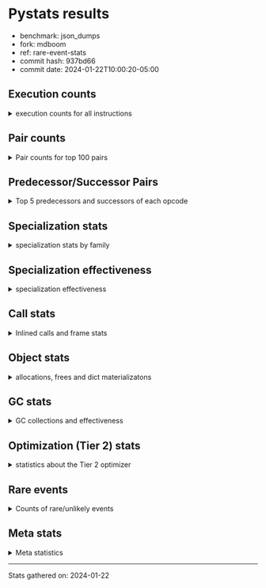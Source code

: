 
# Pystats results

- benchmark: json_dumps
- fork: mdboom
- ref: rare-event-stats
- commit hash: 937bd66
- commit date: 2024-01-22T10:00:20-05:00

## Execution counts

<details>
<summary> execution counts for all instructions </summary>

|Name | Count | Self | Cumulative | Miss ratio | 
|---|---:|---:|---:|---:|
| LOAD_FAST | 74,263,040 | 22.8% | 22.8% |  |
| TO_BOOL_BOOL | 25,606,200 | 7.9% | 30.7% |  |
| LOAD_ATTR_INSTANCE_VALUE | 20,484,960 | 6.3% | 37.0% |  |
| POP_JUMP_IF_FALSE | 17,924,560 | 5.5% | 42.5% |  |
| LOAD_GLOBAL_MODULE | 17,924,460 | 5.5% | 48.0% |  |
| STORE_FAST | 15,364,880 | 4.7% | 52.8% |  |
| LOAD_GLOBAL_BUILTIN | 15,363,780 | 4.7% | 57.5% |  |
| LOAD_CONST | 12,803,280 | 3.9% | 61.4% |  |
| POP_JUMP_IF_NOT_NONE | 12,803,200 | 3.9% | 65.3% |  |
| POP_JUMP_IF_TRUE | 10,242,560 | 3.1% | 68.5% |  |
| CALL | 7,685,600 | 2.4% | 70.9% |  |
| RESUME_CHECK | 7,682,540 | 2.4% | 73.2% |  |
| RETURN_VALUE | 7,682,000 | 2.4% | 75.6% |  |
| JUMP_FORWARD | 7,681,920 | 2.4% | 77.9% |  |
| LOAD_ATTR | 5,123,560 | 1.6% | 79.5% |  |
| PUSH_NULL | 5,122,240 | 1.6% | 81.1% |  |
| BUILD_TUPLE | 5,121,280 | 1.6% | 82.7% |  |
| LOAD_FAST_LOAD_FAST | 5,121,280 | 1.6% | 84.2% |  |
| CALL_ISINSTANCE | 5,121,240 | 1.6% | 85.8% |  |
| LOAD_ATTR_METHOD_WITH_VALUES | 5,121,240 | 1.6% | 87.4% |  |
| LOAD_ATTR_NONDESCRIPTOR_WITH_VALUES | 5,121,240 | 1.6% | 89.0% |  |
| FOR_ITER_RANGE | 2,563,880 | 0.8% | 89.8% |  |
| JUMP_BACKWARD | 2,563,840 | 0.8% | 90.5% |  |
| TO_BOOL | 2,561,860 | 0.8% | 91.3% |  |
| POP_TOP | 2,561,360 | 0.8% | 92.1% |  |
| LOAD_ATTR_MODULE | 2,560,740 | 0.8% | 92.9% |  |
| MAKE_FUNCTION | 2,560,640 | 0.8% | 93.7% |  |
| UNARY_NEGATIVE | 2,560,640 | 0.8% | 94.5% |  |
| BUILD_MAP | 2,560,640 | 0.8% | 95.3% |  |
| CALL_KW | 2,560,640 | 0.8% | 96.1% |  |
| POP_JUMP_IF_NONE | 2,560,640 | 0.8% | 96.8% |  |
| SET_FUNCTION_ATTRIBUTE | 2,560,640 | 0.8% | 97.6% |  |
| CALL_METHOD_DESCRIPTOR_O | 2,560,620 | 0.8% | 98.4% |  |
| CALL_PY_EXACT_ARGS | 2,560,620 | 0.8% | 99.2% |  |
| LOAD_ATTR_METHOD_NO_DICT | 2,560,620 | 0.8% | 100.0% |  |
| GET_ITER | 3,280 | 0.0% | 100.0% |  |
| FOR_ITER_LIST | 3,180 | 0.0% | 100.0% |  |
| STORE_FAST_STORE_FAST | 2,560 | 0.0% | 100.0% |  |
| UNPACK_SEQUENCE_TWO_TUPLE | 2,540 | 0.0% | 100.0% |  |
| INTERPRETER_EXIT | 640 | 0.0% | 100.0% |  |
| LOAD_GLOBAL | 640 | 0.0% | 100.0% |  |
| RETURN_CONST | 640 | 0.0% | 100.0% |  |
| LOAD_DEREF | 160 | 0.0% | 100.0% |  |
| FOR_ITER | 120 | 0.0% | 100.0% |  |
| RESUME | 100 | 0.0% | 100.0% |  |
| NOP | 80 | 0.0% | 100.0% |  |
| CALL_FUNCTION_EX | 80 | 0.0% | 100.0% |  |
| COPY_FREE_VARS | 80 | 0.0% | 100.0% |  |
| BINARY_OP_SUBTRACT_FLOAT | 60 | 0.0% | 100.0% |  |
| CALL_BUILTIN_CLASS | 60 | 0.0% | 100.0% |  |
| COMPARE_OP_INT | 60 | 0.0% | 100.0% |  |
| BINARY_OP | 40 | 0.0% | 100.0% |  |
| COMPARE_OP | 40 | 0.0% | 100.0% |  |
| UNPACK_SEQUENCE | 40 | 0.0% | 100.0% |  |


</details>

## Pair counts

<details>
<summary> Pair counts for top 100 pairs </summary>

|Pair | Count | Self | Cumulative | 
|---|---:|---:|---:|
| TO_BOOL_BOOL POP_JUMP_IF_FALSE | 17,924,340 | 5.5% | 5.5% |
| LOAD_FAST LOAD_ATTR_INSTANCE_VALUE | 17,924,200 | 5.5% | 11.0% |
| LOAD_FAST TO_BOOL_BOOL | 15,363,600 | 4.7% | 15.7% |
| LOAD_FAST POP_JUMP_IF_NOT_NONE | 10,242,560 | 3.1% | 18.9% |
| POP_JUMP_IF_FALSE LOAD_FAST | 10,242,560 | 3.1% | 22.0% |
| POP_JUMP_IF_NOT_NONE LOAD_FAST | 10,242,560 | 3.1% | 25.2% |
| JUMP_FORWARD LOAD_FAST | 7,681,920 | 2.4% | 27.6% |
| STORE_FAST JUMP_FORWARD | 7,681,920 | 2.4% | 29.9% |
| LOAD_ATTR_INSTANCE_VALUE LOAD_FAST | 7,681,860 | 2.4% | 32.3% |
| TO_BOOL_BOOL POP_JUMP_IF_TRUE | 7,681,860 | 2.4% | 34.6% |
| RESUME_CHECK LOAD_FAST | 5,121,860 | 1.6% | 36.2% |
| PUSH_NULL LOAD_FAST | 5,121,360 | 1.6% | 37.8% |
| LOAD_FAST LOAD_CONST | 5,121,360 | 1.6% | 39.4% |
| LOAD_GLOBAL_BUILTIN LOAD_FAST | 5,121,300 | 1.6% | 40.9% |
| POP_JUMP_IF_TRUE LOAD_FAST | 5,121,280 | 1.6% | 42.5% |
| LOAD_ATTR_METHOD_WITH_VALUES LOAD_FAST | 5,121,240 | 1.6% | 44.1% |
| LOAD_ATTR_NONDESCRIPTOR_WITH_VALUES LOAD_FAST | 5,121,240 | 1.6% | 45.7% |
| LOAD_FAST LOAD_ATTR_NONDESCRIPTOR_WITH_VALUES | 5,121,200 | 1.6% | 47.2% |
| LOAD_FAST LOAD_GLOBAL_BUILTIN | 5,121,200 | 1.6% | 48.8% |
| POP_JUMP_IF_FALSE LOAD_GLOBAL_MODULE | 5,121,200 | 1.6% | 50.4% |
| CALL_ISINSTANCE TO_BOOL_BOOL | 5,121,200 | 1.6% | 52.0% |
| LOAD_ATTR_INSTANCE_VALUE TO_BOOL_BOOL | 5,121,200 | 1.6% | 53.5% |
| STORE_FAST LOAD_FAST | 2,561,600 | 0.8% | 54.3% |
| LOAD_FAST PUSH_NULL | 2,561,440 | 0.8% | 55.1% |
| POP_TOP JUMP_BACKWARD | 2,561,280 | 0.8% | 55.9% |
| JUMP_BACKWARD FOR_ITER_RANGE | 2,561,240 | 0.8% | 56.7% |
| FOR_ITER_RANGE STORE_FAST | 2,561,240 | 0.8% | 57.5% |
| LOAD_FAST TO_BOOL | 2,560,880 | 0.8% | 58.3% |
| LOAD_FAST CALL | 2,560,760 | 0.8% | 59.0% |
| CALL STORE_FAST | 2,560,740 | 0.8% | 59.8% |
| TO_BOOL POP_JUMP_IF_TRUE | 2,560,700 | 0.8% | 60.6% |
| LOAD_FAST_LOAD_FAST LOAD_ATTR | 2,560,680 | 0.8% | 61.4% |
| LOAD_ATTR_MODULE PUSH_NULL | 2,560,680 | 0.8% | 62.2% |
| LOAD_GLOBAL_MODULE LOAD_ATTR_MODULE | 2,560,680 | 0.8% | 63.0% |
| CALL RETURN_VALUE | 2,560,660 | 0.8% | 63.8% |
| MAKE_FUNCTION SET_FUNCTION_ATTRIBUTE | 2,560,640 | 0.8% | 64.6% |
| RETURN_VALUE POP_TOP | 2,560,640 | 0.8% | 65.3% |
| RETURN_VALUE RETURN_VALUE | 2,560,640 | 0.8% | 66.1% |
| RETURN_VALUE STORE_FAST | 2,560,640 | 0.8% | 66.9% |
| UNARY_NEGATIVE BUILD_TUPLE | 2,560,640 | 0.8% | 67.7% |
| BUILD_MAP STORE_FAST | 2,560,640 | 0.8% | 68.5% |
| BUILD_TUPLE LOAD_CONST | 2,560,640 | 0.8% | 69.3% |
| LOAD_ATTR LOAD_FAST_LOAD_FAST | 2,560,640 | 0.8% | 70.1% |
| LOAD_CONST MAKE_FUNCTION | 2,560,640 | 0.8% | 70.9% |
| LOAD_CONST CALL | 2,560,640 | 0.8% | 71.6% |
| LOAD_CONST CALL_KW | 2,560,640 | 0.8% | 72.4% |
| LOAD_CONST LOAD_CONST | 2,560,640 | 0.8% | 73.2% |
| POP_JUMP_IF_FALSE BUILD_MAP | 2,560,640 | 0.8% | 74.0% |
| POP_JUMP_IF_NONE LOAD_FAST | 2,560,640 | 0.8% | 74.8% |
| POP_JUMP_IF_TRUE LOAD_CONST | 2,560,640 | 0.8% | 75.6% |
| SET_FUNCTION_ATTRIBUTE STORE_FAST | 2,560,640 | 0.8% | 76.4% |
| CALL RESUME_CHECK | 2,560,620 | 0.8% | 77.2% |
| CALL_KW RESUME_CHECK | 2,560,620 | 0.8% | 77.9% |
| CALL_METHOD_DESCRIPTOR_O RETURN_VALUE | 2,560,620 | 0.8% | 78.7% |
| CALL_PY_EXACT_ARGS RESUME_CHECK | 2,560,620 | 0.8% | 79.5% |
| LOAD_ATTR_INSTANCE_VALUE CALL | 2,560,620 | 0.8% | 80.3% |
| LOAD_ATTR_INSTANCE_VALUE POP_JUMP_IF_NOT_NONE | 2,560,620 | 0.8% | 81.1% |
| LOAD_ATTR_METHOD_NO_DICT LOAD_FAST | 2,560,620 | 0.8% | 81.9% |
| LOAD_GLOBAL_BUILTIN BUILD_TUPLE | 2,560,620 | 0.8% | 82.7% |
| LOAD_GLOBAL_BUILTIN LOAD_ATTR | 2,560,620 | 0.8% | 83.5% |
| LOAD_GLOBAL_MODULE UNARY_NEGATIVE | 2,560,620 | 0.8% | 84.2% |
| LOAD_GLOBAL_MODULE LOAD_FAST_LOAD_FAST | 2,560,620 | 0.8% | 85.0% |
| LOAD_GLOBAL_MODULE POP_JUMP_IF_NONE | 2,560,620 | 0.8% | 85.8% |
| LOAD_GLOBAL_MODULE STORE_FAST | 2,560,620 | 0.8% | 86.6% |
| BUILD_TUPLE CALL_ISINSTANCE | 2,560,600 | 0.8% | 87.4% |
| LOAD_ATTR LOAD_GLOBAL_MODULE | 2,560,600 | 0.8% | 88.2% |
| LOAD_CONST LOAD_ATTR_METHOD_NO_DICT | 2,560,600 | 0.8% | 89.0% |
| LOAD_FAST CALL_METHOD_DESCRIPTOR_O | 2,560,600 | 0.8% | 89.8% |
| LOAD_FAST CALL_PY_EXACT_ARGS | 2,560,600 | 0.8% | 90.5% |
| LOAD_FAST LOAD_ATTR_METHOD_WITH_VALUES | 2,560,600 | 0.8% | 91.3% |
| LOAD_FAST_LOAD_FAST LOAD_ATTR_INSTANCE_VALUE | 2,560,600 | 0.8% | 92.1% |
| POP_JUMP_IF_NOT_NONE LOAD_GLOBAL_MODULE | 2,560,600 | 0.8% | 92.9% |
| POP_JUMP_IF_TRUE LOAD_GLOBAL_MODULE | 2,560,600 | 0.8% | 93.7% |
| STORE_FAST LOAD_GLOBAL_BUILTIN | 2,560,600 | 0.8% | 94.5% |
| STORE_FAST LOAD_GLOBAL_MODULE | 2,560,600 | 0.8% | 95.3% |
| LOAD_ATTR_INSTANCE_VALUE LOAD_GLOBAL_BUILTIN | 2,560,600 | 0.8% | 96.1% |
| LOAD_GLOBAL_BUILTIN CALL_ISINSTANCE | 2,560,600 | 0.8% | 96.8% |
| LOAD_GLOBAL_BUILTIN LOAD_GLOBAL_BUILTIN | 2,560,600 | 0.8% | 97.6% |
| LOAD_GLOBAL_MODULE LOAD_ATTR_METHOD_WITH_VALUES | 2,560,600 | 0.8% | 98.4% |
| LOAD_GLOBAL_MODULE LOAD_GLOBAL_MODULE | 2,560,600 | 0.8% | 99.2% |
| RESUME_CHECK LOAD_GLOBAL_BUILTIN | 2,560,600 | 0.8% | 100.0% |
| LOAD_FAST GET_ITER | 3,280 | 0.0% | 100.0% |
| GET_ITER FOR_ITER_RANGE | 2,600 | 0.0% | 100.0% |
| CALL CALL | 2,600 | 0.0% | 100.0% |
| STORE_FAST_STORE_FAST LOAD_FAST | 2,560 | 0.0% | 100.0% |
| FOR_ITER_RANGE JUMP_BACKWARD | 2,560 | 0.0% | 100.0% |
| JUMP_BACKWARD FOR_ITER_LIST | 2,540 | 0.0% | 100.0% |
| UNPACK_SEQUENCE_TWO_TUPLE STORE_FAST_STORE_FAST | 2,540 | 0.0% | 100.0% |
| FOR_ITER_LIST UNPACK_SEQUENCE_TWO_TUPLE | 2,520 | 0.0% | 100.0% |
| LOAD_ATTR LOAD_ATTR | 1,640 | 0.0% | 100.0% |
| PUSH_NULL CALL | 880 | 0.0% | 100.0% |
| TO_BOOL TO_BOOL | 820 | 0.0% | 100.0% |
| CALL POP_TOP | 720 | 0.0% | 100.0% |
| RETURN_CONST INTERPRETER_EXIT | 640 | 0.0% | 100.0% |
| FOR_ITER_LIST RETURN_CONST | 640 | 0.0% | 100.0% |
| CACHE RESUME_CHECK | 620 | 0.0% | 100.0% |
| GET_ITER FOR_ITER_LIST | 620 | 0.0% | 100.0% |
| LOAD_FAST LOAD_ATTR | 400 | 0.0% | 100.0% |
| TO_BOOL TO_BOOL_BOOL | 200 | 0.0% | 100.0% |
| LOAD_GLOBAL LOAD_GLOBAL_MODULE | 180 | 0.0% | 100.0% |


</details>

## Predecessor/Successor Pairs

<details>
<summary> Top 5 predecessors and successors of each opcode </summary>

### CACHE

<details>
<summary> Successors and predecessors for CACHE </summary>

|Successors | Count | Percentage | 
|---|---:|---:|
| RESUME_CHECK | 620 | 96.9% |
| RESUME | 20 | 3.1% |


</details>

### GET_ITER

<details>
<summary> Successors and predecessors for GET_ITER </summary>

|Predecessors | Count | Percentage | 
|---|---:|---:|
| LOAD_FAST | 3,280 | 100.0% |

|Successors | Count | Percentage | 
|---|---:|---:|
| FOR_ITER_RANGE | 2,600 | 79.3% |
| FOR_ITER_LIST | 620 | 18.9% |
| FOR_ITER | 60 | 1.8% |


</details>

### INTERPRETER_EXIT

<details>
<summary> Successors and predecessors for INTERPRETER_EXIT </summary>

|Predecessors | Count | Percentage | 
|---|---:|---:|
| RETURN_CONST | 640 | 100.0% |


</details>

### MAKE_FUNCTION

<details>
<summary> Successors and predecessors for MAKE_FUNCTION </summary>

|Predecessors | Count | Percentage | 
|---|---:|---:|
| LOAD_CONST | 2,560,640 | 100.0% |

|Successors | Count | Percentage | 
|---|---:|---:|
| SET_FUNCTION_ATTRIBUTE | 2,560,640 | 100.0% |


</details>

### NOP

<details>
<summary> Successors and predecessors for NOP </summary>

|Predecessors | Count | Percentage | 
|---|---:|---:|
| POP_TOP | 80 | 100.0% |

|Successors | Count | Percentage | 
|---|---:|---:|
| LOAD_DEREF | 80 | 100.0% |


</details>

### POP_TOP

<details>
<summary> Successors and predecessors for POP_TOP </summary>

|Predecessors | Count | Percentage | 
|---|---:|---:|
| RETURN_VALUE | 2,560,640 | 100.0% |
| CALL | 720 | 0.0% |

|Successors | Count | Percentage | 
|---|---:|---:|
| JUMP_BACKWARD | 2,561,280 | 100.0% |
| NOP | 80 | 0.0% |


</details>

### PUSH_NULL

<details>
<summary> Successors and predecessors for PUSH_NULL </summary>

|Predecessors | Count | Percentage | 
|---|---:|---:|
| LOAD_FAST | 2,561,440 | 50.0% |
| LOAD_ATTR_MODULE | 2,560,680 | 50.0% |
| LOAD_DEREF | 80 | 0.0% |
| LOAD_ATTR | 40 | 0.0% |

|Successors | Count | Percentage | 
|---|---:|---:|
| LOAD_FAST | 5,121,360 | 100.0% |
| CALL | 880 | 0.0% |


</details>

### RETURN_VALUE

<details>
<summary> Successors and predecessors for RETURN_VALUE </summary>

|Predecessors | Count | Percentage | 
|---|---:|---:|
| CALL | 2,560,660 | 33.3% |
| RETURN_VALUE | 2,560,640 | 33.3% |
| CALL_METHOD_DESCRIPTOR_O | 2,560,620 | 33.3% |
| LOAD_FAST | 80 | 0.0% |

|Successors | Count | Percentage | 
|---|---:|---:|
| POP_TOP | 2,560,640 | 33.3% |
| RETURN_VALUE | 2,560,640 | 33.3% |
| STORE_FAST | 2,560,640 | 33.3% |
| LOAD_GLOBAL | 40 | 0.0% |
| LOAD_GLOBAL_MODULE | 40 | 0.0% |


</details>

### TO_BOOL

<details>
<summary> Successors and predecessors for TO_BOOL </summary>

|Predecessors | Count | Percentage | 
|---|---:|---:|
| LOAD_FAST | 2,560,880 | 100.0% |
| TO_BOOL | 820 | 0.0% |
| CALL | 40 | 0.0% |
| LOAD_ATTR | 40 | 0.0% |
| CALL_ISINSTANCE | 40 | 0.0% |

|Successors | Count | Percentage | 
|---|---:|---:|
| POP_JUMP_IF_TRUE | 2,560,700 | 100.0% |
| TO_BOOL | 820 | 0.0% |
| TO_BOOL_BOOL | 200 | 0.0% |
| POP_JUMP_IF_FALSE | 140 | 0.0% |


</details>

### UNARY_NEGATIVE

<details>
<summary> Successors and predecessors for UNARY_NEGATIVE </summary>

|Predecessors | Count | Percentage | 
|---|---:|---:|
| LOAD_GLOBAL_MODULE | 2,560,620 | 100.0% |
| LOAD_GLOBAL | 20 | 0.0% |

|Successors | Count | Percentage | 
|---|---:|---:|
| BUILD_TUPLE | 2,560,640 | 100.0% |


</details>

### BINARY_OP

<details>
<summary> Successors and predecessors for BINARY_OP </summary>

|Predecessors | Count | Percentage | 
|---|---:|---:|
| LOAD_FAST | 40 | 100.0% |

|Successors | Count | Percentage | 
|---|---:|---:|
| STORE_FAST | 20 | 50.0% |
| BINARY_OP_SUBTRACT_FLOAT | 20 | 50.0% |


</details>

### BUILD_MAP

<details>
<summary> Successors and predecessors for BUILD_MAP </summary>

|Predecessors | Count | Percentage | 
|---|---:|---:|
| POP_JUMP_IF_FALSE | 2,560,640 | 100.0% |

|Successors | Count | Percentage | 
|---|---:|---:|
| STORE_FAST | 2,560,640 | 100.0% |


</details>

### BUILD_TUPLE

<details>
<summary> Successors and predecessors for BUILD_TUPLE </summary>

|Predecessors | Count | Percentage | 
|---|---:|---:|
| UNARY_NEGATIVE | 2,560,640 | 50.0% |
| LOAD_GLOBAL_BUILTIN | 2,560,620 | 50.0% |
| LOAD_GLOBAL | 20 | 0.0% |

|Successors | Count | Percentage | 
|---|---:|---:|
| LOAD_CONST | 2,560,640 | 50.0% |
| CALL_ISINSTANCE | 2,560,600 | 50.0% |
| CALL | 40 | 0.0% |


</details>

### CALL

<details>
<summary> Successors and predecessors for CALL </summary>

|Predecessors | Count | Percentage | 
|---|---:|---:|
| LOAD_FAST | 2,560,760 | 33.3% |
| LOAD_CONST | 2,560,640 | 33.3% |
| LOAD_ATTR_INSTANCE_VALUE | 2,560,620 | 33.3% |
| CALL | 2,600 | 0.0% |
| PUSH_NULL | 880 | 0.0% |

|Successors | Count | Percentage | 
|---|---:|---:|
| STORE_FAST | 2,560,740 | 33.3% |
| RETURN_VALUE | 2,560,660 | 33.3% |
| RESUME_CHECK | 2,560,620 | 33.3% |
| CALL | 2,600 | 0.0% |
| POP_TOP | 720 | 0.0% |


</details>

### CALL_FUNCTION_EX

<details>
<summary> Successors and predecessors for CALL_FUNCTION_EX </summary>

|Predecessors | Count | Percentage | 
|---|---:|---:|
| LOAD_FAST | 80 | 100.0% |

|Successors | Count | Percentage | 
|---|---:|---:|
| COPY_FREE_VARS | 80 | 100.0% |


</details>

### CALL_KW

<details>
<summary> Successors and predecessors for CALL_KW </summary>

|Predecessors | Count | Percentage | 
|---|---:|---:|
| LOAD_CONST | 2,560,640 | 100.0% |

|Successors | Count | Percentage | 
|---|---:|---:|
| RESUME_CHECK | 2,560,620 | 100.0% |
| RESUME | 20 | 0.0% |


</details>

### COMPARE_OP

<details>
<summary> Successors and predecessors for COMPARE_OP </summary>

|Predecessors | Count | Percentage | 
|---|---:|---:|
| LOAD_CONST | 40 | 100.0% |

|Successors | Count | Percentage | 
|---|---:|---:|
| POP_JUMP_IF_FALSE | 20 | 50.0% |
| COMPARE_OP_INT | 20 | 50.0% |


</details>

### COPY_FREE_VARS

<details>
<summary> Successors and predecessors for COPY_FREE_VARS </summary>

|Predecessors | Count | Percentage | 
|---|---:|---:|
| CALL_FUNCTION_EX | 80 | 100.0% |

|Successors | Count | Percentage | 
|---|---:|---:|
| RESUME_CHECK | 60 | 75.0% |
| RESUME | 20 | 25.0% |


</details>

### FOR_ITER

<details>
<summary> Successors and predecessors for FOR_ITER </summary>

|Predecessors | Count | Percentage | 
|---|---:|---:|
| GET_ITER | 60 | 50.0% |
| JUMP_BACKWARD | 60 | 50.0% |

|Successors | Count | Percentage | 
|---|---:|---:|
| STORE_FAST | 40 | 33.3% |
| FOR_ITER_RANGE | 40 | 33.3% |
| UNPACK_SEQUENCE | 20 | 16.7% |
| FOR_ITER_LIST | 20 | 16.7% |


</details>

### JUMP_BACKWARD

<details>
<summary> Successors and predecessors for JUMP_BACKWARD </summary>

|Predecessors | Count | Percentage | 
|---|---:|---:|
| POP_TOP | 2,561,280 | 99.9% |
| FOR_ITER_RANGE | 2,560 | 0.1% |

|Successors | Count | Percentage | 
|---|---:|---:|
| FOR_ITER_RANGE | 2,561,240 | 99.9% |
| FOR_ITER_LIST | 2,540 | 0.1% |
| FOR_ITER | 60 | 0.0% |


</details>

### JUMP_FORWARD

<details>
<summary> Successors and predecessors for JUMP_FORWARD </summary>

|Predecessors | Count | Percentage | 
|---|---:|---:|
| STORE_FAST | 7,681,920 | 100.0% |

|Successors | Count | Percentage | 
|---|---:|---:|
| LOAD_FAST | 7,681,920 | 100.0% |


</details>

### LOAD_ATTR

<details>
<summary> Successors and predecessors for LOAD_ATTR </summary>

|Predecessors | Count | Percentage | 
|---|---:|---:|
| LOAD_FAST_LOAD_FAST | 2,560,680 | 50.0% |
| LOAD_GLOBAL_BUILTIN | 2,560,620 | 50.0% |
| LOAD_ATTR | 1,640 | 0.0% |
| LOAD_FAST | 400 | 0.0% |
| LOAD_GLOBAL | 100 | 0.0% |

|Successors | Count | Percentage | 
|---|---:|---:|
| LOAD_FAST_LOAD_FAST | 2,560,640 | 50.0% |
| LOAD_GLOBAL_MODULE | 2,560,600 | 50.0% |
| LOAD_ATTR | 1,640 | 0.0% |
| LOAD_FAST | 160 | 0.0% |
| LOAD_ATTR_INSTANCE_VALUE | 160 | 0.0% |


</details>

### LOAD_CONST

<details>
<summary> Successors and predecessors for LOAD_CONST </summary>

|Predecessors | Count | Percentage | 
|---|---:|---:|
| LOAD_FAST | 5,121,360 | 40.0% |
| BUILD_TUPLE | 2,560,640 | 20.0% |
| LOAD_CONST | 2,560,640 | 20.0% |
| POP_JUMP_IF_TRUE | 2,560,640 | 20.0% |

|Successors | Count | Percentage | 
|---|---:|---:|
| MAKE_FUNCTION | 2,560,640 | 20.0% |
| CALL | 2,560,640 | 20.0% |
| CALL_KW | 2,560,640 | 20.0% |
| LOAD_CONST | 2,560,640 | 20.0% |
| LOAD_ATTR_METHOD_NO_DICT | 2,560,600 | 20.0% |


</details>

### LOAD_DEREF

<details>
<summary> Successors and predecessors for LOAD_DEREF </summary>

|Predecessors | Count | Percentage | 
|---|---:|---:|
| NOP | 80 | 50.0% |
| STORE_FAST | 80 | 50.0% |

|Successors | Count | Percentage | 
|---|---:|---:|
| PUSH_NULL | 80 | 50.0% |
| STORE_FAST | 80 | 50.0% |


</details>

### LOAD_FAST

<details>
<summary> Successors and predecessors for LOAD_FAST </summary>

|Predecessors | Count | Percentage | 
|---|---:|---:|
| POP_JUMP_IF_FALSE | 10,242,560 | 13.8% |
| POP_JUMP_IF_NOT_NONE | 10,242,560 | 13.8% |
| JUMP_FORWARD | 7,681,920 | 10.3% |
| LOAD_ATTR_INSTANCE_VALUE | 7,681,860 | 10.3% |
| RESUME_CHECK | 5,121,860 | 6.9% |

|Successors | Count | Percentage | 
|---|---:|---:|
| LOAD_ATTR_INSTANCE_VALUE | 17,924,200 | 24.1% |
| TO_BOOL_BOOL | 15,363,600 | 20.7% |
| POP_JUMP_IF_NOT_NONE | 10,242,560 | 13.8% |
| LOAD_CONST | 5,121,360 | 6.9% |
| LOAD_ATTR_NONDESCRIPTOR_WITH_VALUES | 5,121,200 | 6.9% |


</details>

### LOAD_FAST_LOAD_FAST

<details>
<summary> Successors and predecessors for LOAD_FAST_LOAD_FAST </summary>

|Predecessors | Count | Percentage | 
|---|---:|---:|
| LOAD_ATTR | 2,560,640 | 50.0% |
| LOAD_GLOBAL_MODULE | 2,560,620 | 50.0% |
| LOAD_GLOBAL | 20 | 0.0% |

|Successors | Count | Percentage | 
|---|---:|---:|
| LOAD_ATTR | 2,560,680 | 50.0% |
| LOAD_ATTR_INSTANCE_VALUE | 2,560,600 | 50.0% |


</details>

### LOAD_GLOBAL

<details>
<summary> Successors and predecessors for LOAD_GLOBAL </summary>

|Predecessors | Count | Percentage | 
|---|---:|---:|
| POP_JUMP_IF_FALSE | 120 | 18.8% |
| LOAD_FAST | 80 | 12.5% |
| STORE_FAST | 80 | 12.5% |
| LOAD_ATTR | 60 | 9.4% |
| RETURN_VALUE | 40 | 6.2% |

|Successors | Count | Percentage | 
|---|---:|---:|
| LOAD_GLOBAL_MODULE | 180 | 28.1% |
| LOAD_GLOBAL_BUILTIN | 140 | 21.9% |
| LOAD_ATTR | 100 | 15.6% |
| LOAD_FAST | 60 | 9.4% |
| LOAD_GLOBAL | 40 | 6.2% |


</details>

### POP_JUMP_IF_FALSE

<details>
<summary> Successors and predecessors for POP_JUMP_IF_FALSE </summary>

|Predecessors | Count | Percentage | 
|---|---:|---:|
| TO_BOOL_BOOL | 17,924,340 | 100.0% |
| TO_BOOL | 140 | 0.0% |
| COMPARE_OP_INT | 60 | 0.0% |
| COMPARE_OP | 20 | 0.0% |

|Successors | Count | Percentage | 
|---|---:|---:|
| LOAD_FAST | 10,242,560 | 57.1% |
| LOAD_GLOBAL_MODULE | 5,121,200 | 28.6% |
| BUILD_MAP | 2,560,640 | 14.3% |
| LOAD_GLOBAL | 120 | 0.0% |
| LOAD_GLOBAL_BUILTIN | 40 | 0.0% |


</details>

### POP_JUMP_IF_NONE

<details>
<summary> Successors and predecessors for POP_JUMP_IF_NONE </summary>

|Predecessors | Count | Percentage | 
|---|---:|---:|
| LOAD_GLOBAL_MODULE | 2,560,620 | 100.0% |
| LOAD_GLOBAL | 20 | 0.0% |

|Successors | Count | Percentage | 
|---|---:|---:|
| LOAD_FAST | 2,560,640 | 100.0% |


</details>

### POP_JUMP_IF_NOT_NONE

<details>
<summary> Successors and predecessors for POP_JUMP_IF_NOT_NONE </summary>

|Predecessors | Count | Percentage | 
|---|---:|---:|
| LOAD_FAST | 10,242,560 | 80.0% |
| LOAD_ATTR_INSTANCE_VALUE | 2,560,620 | 20.0% |
| LOAD_ATTR | 20 | 0.0% |

|Successors | Count | Percentage | 
|---|---:|---:|
| LOAD_FAST | 10,242,560 | 80.0% |
| LOAD_GLOBAL_MODULE | 2,560,600 | 20.0% |
| LOAD_GLOBAL | 40 | 0.0% |


</details>

### POP_JUMP_IF_TRUE

<details>
<summary> Successors and predecessors for POP_JUMP_IF_TRUE </summary>

|Predecessors | Count | Percentage | 
|---|---:|---:|
| TO_BOOL_BOOL | 7,681,860 | 75.0% |
| TO_BOOL | 2,560,700 | 25.0% |

|Successors | Count | Percentage | 
|---|---:|---:|
| LOAD_FAST | 5,121,280 | 50.0% |
| LOAD_CONST | 2,560,640 | 25.0% |
| LOAD_GLOBAL_MODULE | 2,560,600 | 25.0% |
| LOAD_GLOBAL | 40 | 0.0% |


</details>

### RETURN_CONST

<details>
<summary> Successors and predecessors for RETURN_CONST </summary>

|Predecessors | Count | Percentage | 
|---|---:|---:|
| FOR_ITER_LIST | 640 | 100.0% |

|Successors | Count | Percentage | 
|---|---:|---:|
| INTERPRETER_EXIT | 640 | 100.0% |


</details>

### SET_FUNCTION_ATTRIBUTE

<details>
<summary> Successors and predecessors for SET_FUNCTION_ATTRIBUTE </summary>

|Predecessors | Count | Percentage | 
|---|---:|---:|
| MAKE_FUNCTION | 2,560,640 | 100.0% |

|Successors | Count | Percentage | 
|---|---:|---:|
| STORE_FAST | 2,560,640 | 100.0% |


</details>

### STORE_FAST

<details>
<summary> Successors and predecessors for STORE_FAST </summary>

|Predecessors | Count | Percentage | 
|---|---:|---:|
| FOR_ITER_RANGE | 2,561,240 | 16.7% |
| CALL | 2,560,740 | 16.7% |
| RETURN_VALUE | 2,560,640 | 16.7% |
| BUILD_MAP | 2,560,640 | 16.7% |
| SET_FUNCTION_ATTRIBUTE | 2,560,640 | 16.7% |

|Successors | Count | Percentage | 
|---|---:|---:|
| JUMP_FORWARD | 7,681,920 | 50.0% |
| LOAD_FAST | 2,561,600 | 16.7% |
| LOAD_GLOBAL_BUILTIN | 2,560,600 | 16.7% |
| LOAD_GLOBAL_MODULE | 2,560,600 | 16.7% |
| LOAD_DEREF | 80 | 0.0% |


</details>

### STORE_FAST_STORE_FAST

<details>
<summary> Successors and predecessors for STORE_FAST_STORE_FAST </summary>

|Predecessors | Count | Percentage | 
|---|---:|---:|
| UNPACK_SEQUENCE_TWO_TUPLE | 2,540 | 99.2% |
| UNPACK_SEQUENCE | 20 | 0.8% |

|Successors | Count | Percentage | 
|---|---:|---:|
| LOAD_FAST | 2,560 | 100.0% |


</details>

### UNPACK_SEQUENCE

<details>
<summary> Successors and predecessors for UNPACK_SEQUENCE </summary>

|Predecessors | Count | Percentage | 
|---|---:|---:|
| FOR_ITER | 20 | 50.0% |
| FOR_ITER_LIST | 20 | 50.0% |

|Successors | Count | Percentage | 
|---|---:|---:|
| STORE_FAST_STORE_FAST | 20 | 50.0% |
| UNPACK_SEQUENCE_TWO_TUPLE | 20 | 50.0% |


</details>

### RESUME

<details>
<summary> Successors and predecessors for RESUME </summary>

|Predecessors | Count | Percentage | 
|---|---:|---:|
| CALL | 40 | 40.0% |
| CACHE | 20 | 20.0% |
| CALL_KW | 20 | 20.0% |
| COPY_FREE_VARS | 20 | 20.0% |

|Successors | Count | Percentage | 
|---|---:|---:|
| LOAD_FAST | 60 | 60.0% |
| LOAD_GLOBAL | 40 | 40.0% |


</details>

### BINARY_OP_SUBTRACT_FLOAT

<details>
<summary> Successors and predecessors for BINARY_OP_SUBTRACT_FLOAT </summary>

|Predecessors | Count | Percentage | 
|---|---:|---:|
| LOAD_FAST | 40 | 66.7% |
| BINARY_OP | 20 | 33.3% |

|Successors | Count | Percentage | 
|---|---:|---:|
| STORE_FAST | 60 | 100.0% |


</details>

### CALL_BUILTIN_CLASS

<details>
<summary> Successors and predecessors for CALL_BUILTIN_CLASS </summary>

|Predecessors | Count | Percentage | 
|---|---:|---:|
| LOAD_FAST | 40 | 66.7% |
| CALL | 20 | 33.3% |

|Successors | Count | Percentage | 
|---|---:|---:|
| STORE_FAST | 60 | 100.0% |


</details>

### CALL_ISINSTANCE

<details>
<summary> Successors and predecessors for CALL_ISINSTANCE </summary>

|Predecessors | Count | Percentage | 
|---|---:|---:|
| BUILD_TUPLE | 2,560,600 | 50.0% |
| LOAD_GLOBAL_BUILTIN | 2,560,600 | 50.0% |
| CALL | 40 | 0.0% |

|Successors | Count | Percentage | 
|---|---:|---:|
| TO_BOOL_BOOL | 5,121,200 | 100.0% |
| TO_BOOL | 40 | 0.0% |


</details>

### CALL_METHOD_DESCRIPTOR_O

<details>
<summary> Successors and predecessors for CALL_METHOD_DESCRIPTOR_O </summary>

|Predecessors | Count | Percentage | 
|---|---:|---:|
| LOAD_FAST | 2,560,600 | 100.0% |
| CALL | 20 | 0.0% |

|Successors | Count | Percentage | 
|---|---:|---:|
| RETURN_VALUE | 2,560,620 | 100.0% |


</details>

### CALL_PY_EXACT_ARGS

<details>
<summary> Successors and predecessors for CALL_PY_EXACT_ARGS </summary>

|Predecessors | Count | Percentage | 
|---|---:|---:|
| LOAD_FAST | 2,560,600 | 100.0% |
| CALL | 20 | 0.0% |

|Successors | Count | Percentage | 
|---|---:|---:|
| RESUME_CHECK | 2,560,620 | 100.0% |


</details>

### COMPARE_OP_INT

<details>
<summary> Successors and predecessors for COMPARE_OP_INT </summary>

|Predecessors | Count | Percentage | 
|---|---:|---:|
| LOAD_CONST | 40 | 66.7% |
| COMPARE_OP | 20 | 33.3% |

|Successors | Count | Percentage | 
|---|---:|---:|
| POP_JUMP_IF_FALSE | 60 | 100.0% |


</details>

### FOR_ITER_LIST

<details>
<summary> Successors and predecessors for FOR_ITER_LIST </summary>

|Predecessors | Count | Percentage | 
|---|---:|---:|
| JUMP_BACKWARD | 2,540 | 79.9% |
| GET_ITER | 620 | 19.5% |
| FOR_ITER | 20 | 0.6% |

|Successors | Count | Percentage | 
|---|---:|---:|
| UNPACK_SEQUENCE_TWO_TUPLE | 2,520 | 79.2% |
| RETURN_CONST | 640 | 20.1% |
| UNPACK_SEQUENCE | 20 | 0.6% |


</details>

### FOR_ITER_RANGE

<details>
<summary> Successors and predecessors for FOR_ITER_RANGE </summary>

|Predecessors | Count | Percentage | 
|---|---:|---:|
| JUMP_BACKWARD | 2,561,240 | 99.9% |
| GET_ITER | 2,600 | 0.1% |
| FOR_ITER | 40 | 0.0% |

|Successors | Count | Percentage | 
|---|---:|---:|
| STORE_FAST | 2,561,240 | 99.9% |
| JUMP_BACKWARD | 2,560 | 0.1% |
| LOAD_FAST | 80 | 0.0% |


</details>

### LOAD_ATTR_INSTANCE_VALUE

<details>
<summary> Successors and predecessors for LOAD_ATTR_INSTANCE_VALUE </summary>

|Predecessors | Count | Percentage | 
|---|---:|---:|
| LOAD_FAST | 17,924,200 | 87.5% |
| LOAD_FAST_LOAD_FAST | 2,560,600 | 12.5% |
| LOAD_ATTR | 160 | 0.0% |

|Successors | Count | Percentage | 
|---|---:|---:|
| LOAD_FAST | 7,681,860 | 37.5% |
| TO_BOOL_BOOL | 5,121,200 | 25.0% |
| CALL | 2,560,620 | 12.5% |
| POP_JUMP_IF_NOT_NONE | 2,560,620 | 12.5% |
| LOAD_GLOBAL_BUILTIN | 2,560,600 | 12.5% |


</details>

### LOAD_ATTR_METHOD_NO_DICT

<details>
<summary> Successors and predecessors for LOAD_ATTR_METHOD_NO_DICT </summary>

|Predecessors | Count | Percentage | 
|---|---:|---:|
| LOAD_CONST | 2,560,600 | 100.0% |
| LOAD_ATTR | 20 | 0.0% |

|Successors | Count | Percentage | 
|---|---:|---:|
| LOAD_FAST | 2,560,620 | 100.0% |


</details>

### LOAD_ATTR_METHOD_WITH_VALUES

<details>
<summary> Successors and predecessors for LOAD_ATTR_METHOD_WITH_VALUES </summary>

|Predecessors | Count | Percentage | 
|---|---:|---:|
| LOAD_FAST | 2,560,600 | 50.0% |
| LOAD_GLOBAL_MODULE | 2,560,600 | 50.0% |
| LOAD_ATTR | 40 | 0.0% |

|Successors | Count | Percentage | 
|---|---:|---:|
| LOAD_FAST | 5,121,240 | 100.0% |


</details>

### LOAD_ATTR_MODULE

<details>
<summary> Successors and predecessors for LOAD_ATTR_MODULE </summary>

|Predecessors | Count | Percentage | 
|---|---:|---:|
| LOAD_GLOBAL_MODULE | 2,560,680 | 100.0% |
| LOAD_ATTR | 60 | 0.0% |

|Successors | Count | Percentage | 
|---|---:|---:|
| PUSH_NULL | 2,560,680 | 100.0% |
| STORE_FAST | 60 | 0.0% |


</details>

### LOAD_ATTR_NONDESCRIPTOR_WITH_VALUES

<details>
<summary> Successors and predecessors for LOAD_ATTR_NONDESCRIPTOR_WITH_VALUES </summary>

|Predecessors | Count | Percentage | 
|---|---:|---:|
| LOAD_FAST | 5,121,200 | 100.0% |
| LOAD_ATTR | 40 | 0.0% |

|Successors | Count | Percentage | 
|---|---:|---:|
| LOAD_FAST | 5,121,240 | 100.0% |


</details>

### LOAD_GLOBAL_BUILTIN

<details>
<summary> Successors and predecessors for LOAD_GLOBAL_BUILTIN </summary>

|Predecessors | Count | Percentage | 
|---|---:|---:|
| LOAD_FAST | 5,121,200 | 33.3% |
| STORE_FAST | 2,560,600 | 16.7% |
| LOAD_ATTR_INSTANCE_VALUE | 2,560,600 | 16.7% |
| LOAD_GLOBAL_BUILTIN | 2,560,600 | 16.7% |
| RESUME_CHECK | 2,560,600 | 16.7% |

|Successors | Count | Percentage | 
|---|---:|---:|
| LOAD_FAST | 5,121,300 | 33.3% |
| BUILD_TUPLE | 2,560,620 | 16.7% |
| LOAD_ATTR | 2,560,620 | 16.7% |
| CALL_ISINSTANCE | 2,560,600 | 16.7% |
| LOAD_GLOBAL_BUILTIN | 2,560,600 | 16.7% |


</details>

### LOAD_GLOBAL_MODULE

<details>
<summary> Successors and predecessors for LOAD_GLOBAL_MODULE </summary>

|Predecessors | Count | Percentage | 
|---|---:|---:|
| POP_JUMP_IF_FALSE | 5,121,200 | 28.6% |
| LOAD_ATTR | 2,560,600 | 14.3% |
| POP_JUMP_IF_NOT_NONE | 2,560,600 | 14.3% |
| POP_JUMP_IF_TRUE | 2,560,600 | 14.3% |
| STORE_FAST | 2,560,600 | 14.3% |

|Successors | Count | Percentage | 
|---|---:|---:|
| LOAD_ATTR_MODULE | 2,560,680 | 14.3% |
| UNARY_NEGATIVE | 2,560,620 | 14.3% |
| LOAD_FAST_LOAD_FAST | 2,560,620 | 14.3% |
| POP_JUMP_IF_NONE | 2,560,620 | 14.3% |
| STORE_FAST | 2,560,620 | 14.3% |


</details>

### RESUME_CHECK

<details>
<summary> Successors and predecessors for RESUME_CHECK </summary>

|Predecessors | Count | Percentage | 
|---|---:|---:|
| CALL | 2,560,620 | 33.3% |
| CALL_KW | 2,560,620 | 33.3% |
| CALL_PY_EXACT_ARGS | 2,560,620 | 33.3% |
| CACHE | 620 | 0.0% |
| COPY_FREE_VARS | 60 | 0.0% |

|Successors | Count | Percentage | 
|---|---:|---:|
| LOAD_FAST | 5,121,860 | 66.7% |
| LOAD_GLOBAL_BUILTIN | 2,560,600 | 33.3% |
| LOAD_GLOBAL | 40 | 0.0% |
| LOAD_GLOBAL_MODULE | 40 | 0.0% |


</details>

### TO_BOOL_BOOL

<details>
<summary> Successors and predecessors for TO_BOOL_BOOL </summary>

|Predecessors | Count | Percentage | 
|---|---:|---:|
| LOAD_FAST | 15,363,600 | 60.0% |
| CALL_ISINSTANCE | 5,121,200 | 20.0% |
| LOAD_ATTR_INSTANCE_VALUE | 5,121,200 | 20.0% |
| TO_BOOL | 200 | 0.0% |

|Successors | Count | Percentage | 
|---|---:|---:|
| POP_JUMP_IF_FALSE | 17,924,340 | 70.0% |
| POP_JUMP_IF_TRUE | 7,681,860 | 30.0% |


</details>

### UNPACK_SEQUENCE_TWO_TUPLE

<details>
<summary> Successors and predecessors for UNPACK_SEQUENCE_TWO_TUPLE </summary>

|Predecessors | Count | Percentage | 
|---|---:|---:|
| FOR_ITER_LIST | 2,520 | 99.2% |
| UNPACK_SEQUENCE | 20 | 0.8% |

|Successors | Count | Percentage | 
|---|---:|---:|
| STORE_FAST_STORE_FAST | 2,540 | 100.0% |


</details>


</details>

## Specialization stats

<details>
<summary> specialization stats by family </summary>

### BINARY_OP

<details>
<summary> specialization stats for BINARY_OP family </summary>

|Kind | Count | Ratio | 
|---|---:|---:|
|     deferred | 20 | 20.0% |
|          hit | 60 | 60.0% |

| | Count | Ratio | 
|---|---:|---:|
| Success | 20 | 100.0% |
| Failure | 0 | 0.0% |


</details>

### CALL

<details>
<summary> specialization stats for CALL family </summary>

|Kind | Count | Ratio | 
|---|---:|---:|
|     deferred | 7,682,900 | 42.9% |
|          hit | 10,242,540 | 57.1% |

| | Count | Ratio | 
|---|---:|---:|
| Success | 100 | 3.7% |
| Failure | 2,600 | 96.3% |

|Failure kind | Count | Ratio | 
|---|---:|---:|
| other | 900 | 34.6% |
| code complex parameters | 820 | 31.5% |
| class mutable | 820 | 31.5% |
| cfunc noargs | 60 | 2.3% |


</details>

### COMPARE_OP

<details>
<summary> specialization stats for COMPARE_OP family </summary>

|Kind | Count | Ratio | 
|---|---:|---:|
|     deferred | 20 | 20.0% |
|          hit | 60 | 60.0% |

| | Count | Ratio | 
|---|---:|---:|
| Success | 20 | 100.0% |
| Failure | 0 | 0.0% |


</details>

### FOR_ITER

<details>
<summary> specialization stats for FOR_ITER family </summary>

|Kind | Count | Ratio | 
|---|---:|---:|
|     deferred | 60 | 0.0% |
|          hit | 2,567,060 | 100.0% |

| | Count | Ratio | 
|---|---:|---:|
| Success | 60 | 100.0% |
| Failure | 0 | 0.0% |


</details>

### LOAD_ATTR

<details>
<summary> specialization stats for LOAD_ATTR family </summary>

|Kind | Count | Ratio | 
|---|---:|---:|
|     deferred | 5,121,600 | 12.5% |
|          hit | 35,848,800 | 87.5% |

| | Count | Ratio | 
|---|---:|---:|
| Success | 320 | 16.3% |
| Failure | 1,640 | 83.7% |

|Failure kind | Count | Ratio | 
|---|---:|---:|
| method | 820 | 50.0% |
| metaclass attribute | 820 | 50.0% |


</details>

### LOAD_GLOBAL

<details>
<summary> specialization stats for LOAD_GLOBAL family </summary>

|Kind | Count | Ratio | 
|---|---:|---:|
|     deferred | 320 | 0.0% |
|          hit | 33,288,240 | 100.0% |

| | Count | Ratio | 
|---|---:|---:|
| Success | 320 | 100.0% |
| Failure | 0 | 0.0% |


</details>

### POP_JUMP_IF_FALSE

<details>
<summary> specialization stats for POP_JUMP_IF_FALSE family </summary>


</details>

### POP_JUMP_IF_NONE

<details>
<summary> specialization stats for POP_JUMP_IF_NONE family </summary>


</details>

### POP_JUMP_IF_NOT_NONE

<details>
<summary> specialization stats for POP_JUMP_IF_NOT_NONE family </summary>


</details>

### POP_JUMP_IF_TRUE

<details>
<summary> specialization stats for POP_JUMP_IF_TRUE family </summary>


</details>

### TO_BOOL

<details>
<summary> specialization stats for TO_BOOL family </summary>

|Kind | Count | Ratio | 
|---|---:|---:|
|     deferred | 2,560,840 | 9.1% |
|          hit | 25,606,200 | 90.9% |

| | Count | Ratio | 
|---|---:|---:|
| Success | 200 | 19.6% |
| Failure | 820 | 80.4% |

|Failure kind | Count | Ratio | 
|---|---:|---:|
| dict | 820 | 100.0% |


</details>

### UNPACK_SEQUENCE

<details>
<summary> specialization stats for UNPACK_SEQUENCE family </summary>

|Kind | Count | Ratio | 
|---|---:|---:|
|     deferred | 20 | 0.8% |
|          hit | 2,540 | 98.4% |

| | Count | Ratio | 
|---|---:|---:|
| Success | 20 | 100.0% |
| Failure | 0 | 0.0% |


</details>


</details>

## Specialization effectiveness

<details>
<summary> specialization effectiveness </summary>

|Instructions | Count | Ratio | 
|---|---:|---:|
| Basic | 151,095,940 | 46.5% |
| Not specialized | 58,902,860 | 18.1% |
| Specialized hits | 115,238,040 | 35.4% |
| Specialized misses | 0 | 0.0% |

### Deferred by instruction

<details>
<summary> deferred by instruction </summary>

|Name | Count | Ratio | 
|---|---:|---:|
| CALL | 7,682,900 | 50.0% |
| LOAD_ATTR | 5,121,600 | 33.3% |
| TO_BOOL | 2,560,840 | 16.7% |
| LOAD_GLOBAL | 320 | 0.0% |
| FOR_ITER | 60 | 0.0% |
| BINARY_OP | 20 | 0.0% |
| COMPARE_OP | 20 | 0.0% |
| UNPACK_SEQUENCE | 20 | 0.0% |
| BINARY_SLICE | 0 | 0.0% |
| STORE_SLICE | 0 | 0.0% |


</details>

### Misses by instruction

<details>
<summary> misses by instruction </summary>


</details>


</details>

## Call stats

<details>
<summary> Inlined calls and frame stats </summary>

| | Count | Ratio | 
|---|---:|---:|
| Calls to PyEval_EvalDefault | 640 | 0.0% |
| Calls to Python functions inlined | 7,682,000 | 100.0% |
| Calls via PyEval_EvalFrame (total) | 640 | 0.0% |
| Calls via PyEval_EvalFrame (vector) | 640 | 0.0% |
| Calls via PyEval_EvalFrame (generator) | 0 | 0.0% |
| Calls via PyEval_EvalFrame (legacy) | 0 | 0.0% |
| Calls via PyEval_EvalFrame (function vectorcall) | 640 | 0.0% |
| Calls via PyEval_EvalFrame (build class) | 0 | 0.0% |
| Calls via PyEval_EvalFrame (slot) | 0 | 0.0% |
| Calls via PyEval_EvalFrame (function ex) | 80 | 0.0% |
| Calls via PyEval_EvalFrame (api) | 0 | 0.0% |
| Calls via PyEval_EvalFrame (method) | 0 | 0.0% |
| Frame objects created | 0 | 0.0% |
| Frames pushed | 2,560,620 | 33.3% |


</details>

## Object stats

<details>
<summary> allocations, frees and dict materializatons </summary>

| | Count | Ratio | 
|---|---:|---:|
| Allocations from freelist | 20,485,280 | 20.4% |
| Frees to freelist | 20,485,220 |  |
| Allocations | 79,834,440 | 79.6% |
| Allocations to 512 bytes | 79,834,440 | 79.6% |
| Allocations to 4 kbytes | 0 | 0.0% |
| Allocations over 4 kbytes | 0 | 0.0% |
| Frees | 79,834,429 |  |
| New values | 0 |  |
| Interpreter increfs | 110,121,940 | 53.4% |
| Interpreter decrefs | 130,117,320 | 43.0% |
| Increfs | 96,024,161 | 46.6% |
| Decrefs | 172,187,154 | 57.0% |
| Materialize dict (on request) | 0 |  |
| Materialize dict (new key) | 0 |  |
| Materialize dict (too big) | 0 |  |
| Materialize dict (str subclass) | 0 |  |
| Dematerialize dict | 0 |  |
| Method cache hits | 2,561,816 |  |
| Method cache misses | 224 |  |
| Method cache collisions | 197 |  |
| Method cache dunder hits | 10,243,355 |  |
| Method cache dunder misses | 25 |  |


</details>

## GC stats

<details>
<summary> GC collections and effectiveness </summary>

|Generation | Collections | Objects collected | Object visits | 
|---:|---:|---:|---:|
| 0 | 0 | 0 | 0 |
| 1 | 0 | 0 | 0 |
| 2 | 0 | 0 | 0 |


</details>

## Optimization (Tier 2) stats

<details>
<summary> statistics about the Tier 2 optimizer </summary>

| | Count | Ratio | 
|---|---:|---:|
| Optimization attempts | 0 |  |
| Traces created | 0 |  |
| Trace stack overflow | 0 |  |
| Trace stack underflow | 0 |  |
| Trace too long | 0 |  |
| Trace too short | 0 |  |
| Inner loop found | 0 |  |
| Recursive call | 0 |  |
| Low confidence | 0 |  |
| Traces executed | 0 |  |
| Uops executed | 0 |  |

### Trace length histogram

<details>
<summary> trace length histogram </summary>

|Range | Count | Ratio | 
|---|---:|---:|
| <= 1 | 0 |  |


</details>

### Optimized trace length histogram

<details>
<summary> optimized trace length histogram </summary>

|Range | Count | Ratio | 
|---|---:|---:|
| <= 1 | 0 |  |


</details>

### Trace run length histogram

<details>
<summary> trace run length histogram </summary>

|Range | Count | Ratio | 
|---|---:|---:|
| <= 1 | 0 |  |


</details>

### Uop execution stats

<details>
<summary> uop execution stats </summary>


</details>

### Unsupported opcodes

<details>
<summary> unsupported opcodes </summary>


</details>


</details>

## Rare events

<details>
<summary> Counts of rare/unlikely events </summary>

|Event | Count | 
|---|---:|
| set_class | 0 |
| set_bases | 0 |
| set_eval_frame_func | 0 |
| builtin_dict | 0 |


</details>

## Meta stats

<details>
<summary> Meta statistics </summary>

| | Count | 
|---|---:|
| Number of data files | 20 |


</details>

---
Stats gathered on: 2024-01-22
